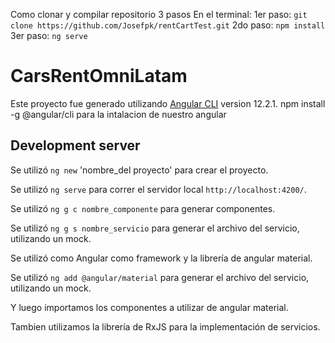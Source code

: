 Como clonar y compilar repositorio 3 pasos
En el terminal: 
1er paso: `git clone https://github.com/Josefpk/rentCartTest.git`
2do paso: `npm install`
3er paso: `ng serve`

# CarsRentOmniLatam

Este proyecto fue generado utilizando [Angular CLI](https://github.com/angular/angular-cli) version 12.2.1.
npm install -g @angular/cli para la intalacion de nuestro angular


## Development server
Se utilizó `ng new` 'nombre_del proyecto' para crear el proyecto.

Se utilizó `ng serve` para correr el servidor local `http://localhost:4200/`.

Se utilizó `ng g c nombre_componente` para generar componentes.

Se utilizó `ng g s nombre_servicio` para generar el archivo del servicio, utilizando un mock.


Se utilizó como Angular como framework y la librería de angular material.

Se utilizó `ng add @angular/material` para generar el archivo del servicio, utilizando un mock.

Y luego importamos los componentes a utilizar de angular material.

Tambien utilizamos la librería de RxJS para la implementación de servicios.




